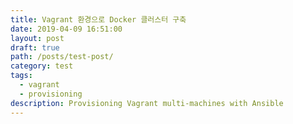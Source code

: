 ```yaml
---
title: Vagrant 환경으로 Docker 클러스터 구축
date: 2019-04-09 16:51:00
layout: post
draft: true
path: /posts/test-post/
category: test
tags:
  - vagrant
  - provisioning
description: Provisioning Vagrant multi-machines with Ansible
---
```

